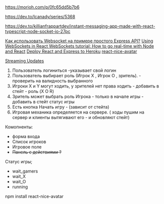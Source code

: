 https://morioh.com/p/0fc65dd5b7b6

https://dev.to/lcanady/series/5368

https://dev.to/killianfrappartdev/instant-messaging-app-made-with-react-typescript-node-socket-io-27pc

[Как использовать Websocket на примере простого Express API?](https://habr.com/ru/post/516334/)
[Using WebSockets in React ](https://dev.to/finallynero/using-websockets-in-react-4fkp)
[WebSockets tutorial: How to go real-time with Node and React](https://blog.logrocket.com/websockets-tutorial-how-to-go-real-time-with-node-and-react-8e4693fbf843/)
[Deploy React and Express to Heroku](https://daveceddia.com/deploy-react-express-app-heroku/)
[react-nice-avatar](https://github.com/dapilab/react-nice-avatar)

[Streaming Updates](https://redux-toolkit.js.org/rtk-query/usage/streaming-updates)

1. Пользователь логиниться -указывает свой логин
2. Пользователь выбирает роль (Игрок X , Игрок O , зритель). - проверить на валидность выбранного
3. Игроки X и Y могут ходить, у зрителей нет права ходить - добавить в стейт - роль (X O R)
4. Зритель может выбрать роль Игрока - только в начале игры - добавить в стейт статус игры
5. Есть кнопка Начать игру - (зависит от стейта)
6. Игровая механика определяется на сервере. ( ходы пушим на сервер и клиенты вытягивают его - и обновляют стейт)

Комопненты:

- форма входа
- Список игроков
- Игровое поле
- ~~Панель с действиями ?~~

Статус игры;

- wait_gamers
- wait_X
- wait_O
- running

npm install react-nice-avatar
